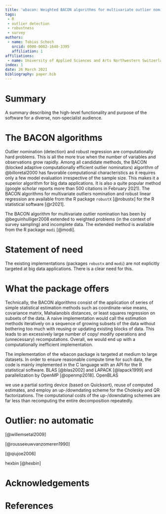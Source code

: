 ```yaml
---
title: 'wbacon: Weighted BACON algorithms for multivariate outlier nomination (detection) and robust linear regression'
tags:
 - R
 - outlier detection
 - robustness
 - survey
authors:
 - name: Tobias Schoch
   orcid: 0000-0002-1640-3395
   affiliation: 1
affiliations:
 - name: University of Applied Sciences and Arts Northwestern Switzerland, School of Business
index: 1
date: 26 March 2021
bibliography: paper.bib
---
```


# Summary

A summary describing the high-level functionality and purpose of the software for a diverse, non-specialist audience.

# The BACON algorithms

Outlier nomination (detection) and robust regression are computationally hard problems. This is all the more true when the number of variables and observations grow rapidly. Among all candidate methods, the BACON (blocked adaptive computationally efficient outlier nominators) algorithm of @billoretal2000 has favorable computational characteristics as it requires only a few model evaluation irrespective of the sample size. This makes it a superior algorithm for big data applications. It is also a quite popular method (google scholar reports more than 500 citations in February 2021). The BACON algorithms for multivariate outliers nomination and robust linear regression are available  from the R package `robustX` [@robustx] for the R statistical software [@r2021].

The BACON algorithm for multivariate outlier nomination has been by @beguinhulliger2008 extended to weighted problems (in the context of survey sampling) and incomplete data. The extended method is available from the R package `modi` [@modi].

# Statement of need

The existing implementations (packages `robustx` and `modi`) are not explicitly targeted at big data applications. There is a clear need for this.

# What the package offers

Technically, the BACON algorithms consist of the application of series of simple statistical estimation methods such as coordinate-wise means, covariance matrix, Mahalanobis distances, or least squares regression on subsets of the data. A naive implementation would call the estimation methods iteratively on a sequence of growing subsets of the data without bothering too much with reusing or updating existing blocks of data. This leads to an excessively large number of copy/ modify operations and (unnecessary) recomputations. Overall, we would end up with a computationally inefficient implementation.

The implementation of the wbacon package is targeted at medium to large datasets. In order to ensure reasonable compute time for such data, the code is mainly implemented in the C language with an API for the R statistical software. BLAS  [@blas2002] and LAPACK [@lapack1999] and parallelization by OpenMP [@openmp2018]. OpenBLAS

we use a partial sorting device (based on Quicksort), reuse of computed estimates, and employ an up-/downdating scheme for the Cholesky and QR factorizations. The computational costs of the up-/downdating schemes are far less than recomputing the entire decomposition repeatedly.

# Outlier: no automatic

[@willemsetal2009]

[@rousseeuwvanzomeren1990]

[@qiujoe2006]

hexbin [@hexbin]

# Acknowledgements

# References
